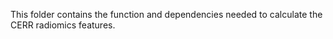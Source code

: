 This folder contains the function and dependencies needed to calculate the CERR radiomics features.

